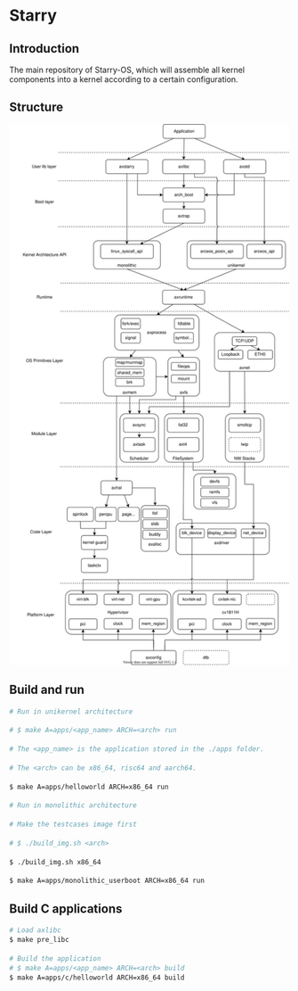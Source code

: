 # Starry

## Introduction

The main repository of Starry-OS, which will assemble all kernel components into a kernel according to a certain configuration.

## Structure

![avatar](./doc/figures/Starry.svg)

## Build and run

```sh
# Run in unikernel architecture

# $ make A=apps/<app_name> ARCH=<arch> run

# The <app_name> is the application stored in the ./apps folder.

# The <arch> can be x86_64, risc64 and aarch64.

$ make A=apps/helloworld ARCH=x86_64 run

# Run in monolithic architecture

# Make the testcases image first

# $ ./build_img.sh <arch>

$ ./build_img.sh x86_64

$ make A=apps/monolithic_userboot ARCH=x86_64 run
```

## Build C applications

```sh
# Load axlibc
$ make pre_libc

# Build the application
# $ make A=apps/<app_name> ARCH=<arch> build
$ make A=apps/c/helloworld ARCH=x86_64 build
```

